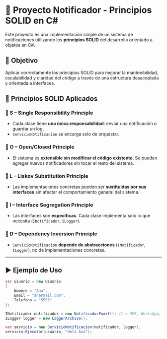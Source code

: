 # 🧠 Proyecto Notificador - Principios SOLID en C#

Este proyecto es una implementación simple de un sistema de notificaciones utilizando los **principios SOLID** del desarrollo orientado a objetos en C#.

## 📌 Objetivo

Aplicar correctamente los principios SOLID para mejorar la mantenibilidad, escalabilidad y claridad del código a través de una estructura desacoplada y orientada a interfaces.

## 📐 Principios SOLID Aplicados

### 🔹 S – Single Responsibility Principle
- Cada clase tiene **una única responsabilidad**: enviar una notificación o guardar un log.
- `ServicioNotificacion` se encarga solo de orquestar.

### 🔹 O – Open/Closed Principle
- El sistema es **extensible sin modificar el código existente**. Se pueden agregar nuevos notificadores sin tocar el resto del sistema.

### 🔹 L – Liskov Substitution Principle
- Las implementaciones concretas pueden ser **sustituidas por sus interfaces** sin afectar el comportamiento general del sistema.

### 🔹 I – Interface Segregation Principle
- Las interfaces son **específicas**. Cada clase implementa solo lo que necesita (`INotificador`, `ILogger`).

### 🔹 D – Dependency Inversion Principle
- `ServicioNotificacion` **depende de abstracciones** (`INotificador`, `ILogger`), no de implementaciones concretas.

---

## ▶️ Ejemplo de Uso

```csharp
var usuario = new Usuario
{
    Nombre = "Ana",
    Email = "ana@mail.com",
    Telefono = "5555"
};

INotificador notificador = new NotificadorEmail(); // o SMS, WhatsApp, etc.
ILogger logger = new LoggerArchivo();

var servicio = new ServicioNotificacion(notificador, logger);
servicio.Ejecutar(usuario, "Hola Ana");